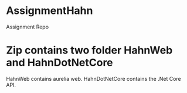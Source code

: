 # AssignmentHahn
Assignment Repo

# Zip contains two folder HahnWeb and HahnDotNetCore

HahnWeb contains aurelia web.
HahnDotNetCore contains the .Net Core API.
